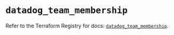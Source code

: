 # `datadog_team_membership`

Refer to the Terraform Registry for docs: [`datadog_team_membership`](https://registry.terraform.io/providers/datadog/datadog/3.71.0/docs/resources/team_membership).
